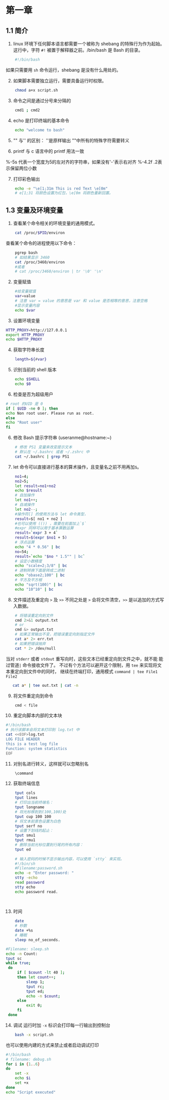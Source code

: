 # 第一章
## 1.1 简介
1. linux 环境下任何脚本语言都需要一个被称为 shebang 的特殊行为作为起始。
这行中，字符 `#!` 被置于解释器之前。/bin/bash  是 Bash 的目录。
```bash
    #!/bin/bash
```
如果只需要用 `sh` 命令运行，shebang 是没有什么用处的。

2. 如果脚本需要独立运行，需要具备运行时权限。
```bash
    chmod a+x script.sh
```

3. 命令之间是通过分号来分隔的
```bash
    cmd1 ; cmd2
```

4. echo 是打印终端的基本命令
```bash
    echo "welcome to bash"
```
5. "" 与'' 的区别： ''是原样输出 ""中所有的特殊字符需要转义

6. printf 与 c 语言中的 printf 用法一致

%-5s 代表一个宽度为5的左对齐的字符串，如果没有'-'表示右对齐
%-4.2f .2表示保留两位小数

7. 打印彩色输出
```bash
    echo -e "\e[1;31m This is red Text \e[0m"
    # e[1;31 将颜色设置为红包，\e[0m 将颜色重新回置。
```
## 1.3 变量及环境变量
1. 查看某个命令相关的环境变量的通用模式。
```bash
    cat /proc/$PID/environ
```
查看某个命令的进程使用以下命令：
```bash
    pgrep bash
    # 如结果显示 3460
    cat /proc/3460/environ
    #或者 
    # cat /proc/3460/environ | tr '\0' '\n'
```

2. 变量赋值
```bash
    #给变量赋值
    var=value
    # 注意 var = value 的意思是 var 和 value 是否相等的意思，注意空格
    #显示变量内容
    echo $var
```


3. 设置环境变量
```bash
HTTP_PROXY=http://127.0.0.1
export HTTP_PROXY 
echo $HTTP_PROXY
```

4. 获取字符串长度
```bash
    length=${#var}
```
5. 识别当前的 shell 版本
```bash
    echo $SHELL
    echo $0
```
6. 检查是否为超级用户
```bash
# root 的UID 是 0
if [ $UID -ne 0 ]; then
echo Non root user. Please run as root.
else
echo "Root user"
fi
```
6. 修改 Bash 提示字符串 (useranme@hostname:~)
```bash
    # 修改 PS1 变量来改变提示文本
    # 默认在 ~/.bashrc 或者 ~/.zshrc 中
    cat ~/.bashrc | grep PS1
```
7. let 命令可以直接进行基本的算术操作，且变量名之前不用再加`$`。
```bash
    no1=4;
    no2=5;
    let result=no1+no2
    echo $result
    # 自加操作
    let no1++;
    # 自减操作
    let no2--;
    #操作符[] 的使用方法与 let 命令类型，
    result=$[ no1 + no2 ]
    #也可以使用 (()) ，需要在前面加上`$`
    #expr 同样可以用于基本算数运算
    result=`expr 3 + 4`
    result=$(expr $no1 + 5)
    # 浮点运算
    echo "4 * 0.56" | bc
    no=54;
    result=`echo "$no * 1.5"" | bc`
    # 设定小数精度
    echo "scale=2;3/8" | bc
    # 进制转换下面是转成二进制
    echo "obase2;100" | bc
    # 平方及平方根
    echo "sqrt(100)" | bc 
    echo "10^10" | bc 
```
8. 文件描述及重定向
    `>` 及 `>>` 不同之处是 `>` 会将文件清空，`>>` 是以追加的方式写入数据。
```bash
    # 将错误重定向到文件
    cmd 2>&1 output.txt
    # or
    cmd &> output.txt
    # 如果正常输出不变，把错误重定向到指定文件
    cat a* 2> err.txt
    # 如果把错误抛弃
    cat * 2> /dev/null
```
当对 `stderr` 或者 `stdout` 重写向时，这些文本已经重定向到文件之中，就不能
能过管道`|` 命令接收文件了。
不过有个方法可以避开这个限制，用 `tee` 来实现将文本重定向到文件中的同时，
继续在终端打印，通用模式 `command | tee File1 File2`
```bash
   cat a* | tee out.txt | cat -n
```


9. 将文件重定向到命令
```bash
    cmd < file
```
10. 重定向脚本内部的文本块

```bash
#!/bin/bash
# 执行该脚本会将文本打印到 log.txt 中
cat <<EOF>log.txt
LOG FILE HEADER
this is a test log file 
Function: system statistics
EOF

```
11. 对别名进行转义，这样就可以忽略别名
```bash
    \command
```
12. 获取终端信息
```bash
    tput cols
    tput lines
    # 打印出当前终端名：
    tput longname
    # 将光标移到到(100,100)处
    tput cup 100 100
    # 将文本前景色设置为白色
    tput serf no
    # 设置下划线的起止：
    tput smu1
    tput rmu1
    # 删除当前光标位置到行尾的所有内容：
    tput ed
    
    # 输入密码的时候不显示输出内容，可以使用 `stty` 来实现。
    #!/bin/sh
    #Filename:password.sh
    echo -e "Enter password: "
    stty -echo
    read password
    stty echo
    echo password read.
    
    
```

13. 时间 
```bash
    date
    # 秒数
    date +%s 
    # 睡眠
    sleep no_of_seconds.
```
```bash
#Filename: sleep.sh
echo -n Count:
tput sc
while true;
 do
     if [ $count -lt 40 ];
     then let count++;
         sleep 1;
         tput rc;
         tput ed;
         echo -n $count;
     else
         exit 0;
     fi
 done
 ```
14. 调试 运行时加 `-x` 标识会打印每一行输出到控制台
```bash
    bash -x script.sh
``` 
也可以使用内建的方式来禁止或者启动调试打印
```bash
#!/bin/bash
# filename: debug.sh
for i in {1..6}
do
    set -x
    echo $i
    set +x
done
echo "Script executed"
```